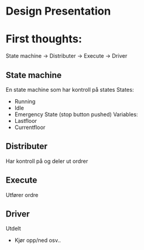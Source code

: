Design Presentation
=====================

# First thoughts:


State machine -> Distributer -> Execute -> Driver

## State machine

En state machine som har kontroll på states
States:
- Running
- Idle
- Emergency State (stop button pushed)
Variables:
- Lastfloor
- Currentfloor

## Distributer

Har kontroll på og deler ut ordrer



## Execute 

Utfører ordre


## Driver

Utdelt
- Kjør opp/ned osv..